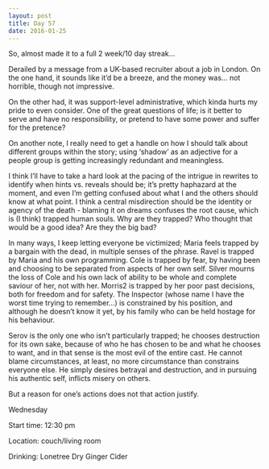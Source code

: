 ```yaml
---
layout: post
title: Day 57
date: 2016-01-25
---
```


So, almost made it to a full 2 week/10 day streak… 

Derailed by a message from a UK-based recruiter about a job in London. On the one hand, it sounds like it’d be a breeze, and the money was… not horrible, though not impressive. 

On the other had, it was support-level administrative, which kinda hurts my pride to even consider. One of the great questions of life; is it better to serve and have no responsibility, or pretend to have some power and suffer for the pretence? 

On another note, I really need to get a handle on how I should talk about different groups within the story; using ‘shadow’ as an adjective for a people group is getting increasingly redundant and meaningless. 

I think I’ll have to take a hard look at the pacing of the intrigue in rewrites to identify when hints vs. reveals should be; it’s pretty haphazard at the moment, and even I’m getting confused about what I and the others should know at what point. I think a central misdirection should be the identity or agency of the death - blaming it on dreams confuses the root cause, which is (I think) trapped human souls. Why are they trapped? Who thought that would be a good idea? Are they the big bad? 

In many ways, I keep letting everyone be victimized; Maria feels trapped by a bargain with the dead, in multiple senses of the phrase. Ravel is trapped by Maria and his own programming. Cole is trapped by fear, by having been and choosing to be separated from aspects of her own self. Silver mourns the loss of Cole and his own lack of ability to be whole and complete saviour of her, not with her. Morris2 is trapped by her poor past decisions, both for freedom and for safety. The Inspector (whose name I have the worst time trying to remember…) is constrained by his position, and although he doesn’t know it yet, by his family who can be held hostage for his behaviour. 

Serov is the only one who isn’t particularly trapped; he chooses destruction for its own sake, because of who he has chosen to be and what he chooses to want, and in that sense is the most evil of the entire cast. He cannot blame circumstances, at least, no more circumstance than constrains everyone else. He simply desires betrayal and destruction, and in pursuing his authentic self, inflicts misery on others. 

But a reason for one’s actions does not that action justify.


Wednesday

Start time: 12:30 pm

Location: couch/living room

Drinking: Lonetree Dry Ginger Cider

